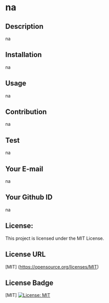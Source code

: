 # na
  
## Description
na

## Installation
na

## Usage
na

## Contribution
na

## Test
na

## Your E-mail
na

## Your Github ID
na

## License:
This project is licensed under the MIT License.

## License URL
[MIT] (https://opensource.org/licenses/MIT)

## License Badge
[MIT] [![License: MIT](https://img.shields.io/badge/License-MIT-yellow.svg)](https://opensource.org/licenses/MIT)

